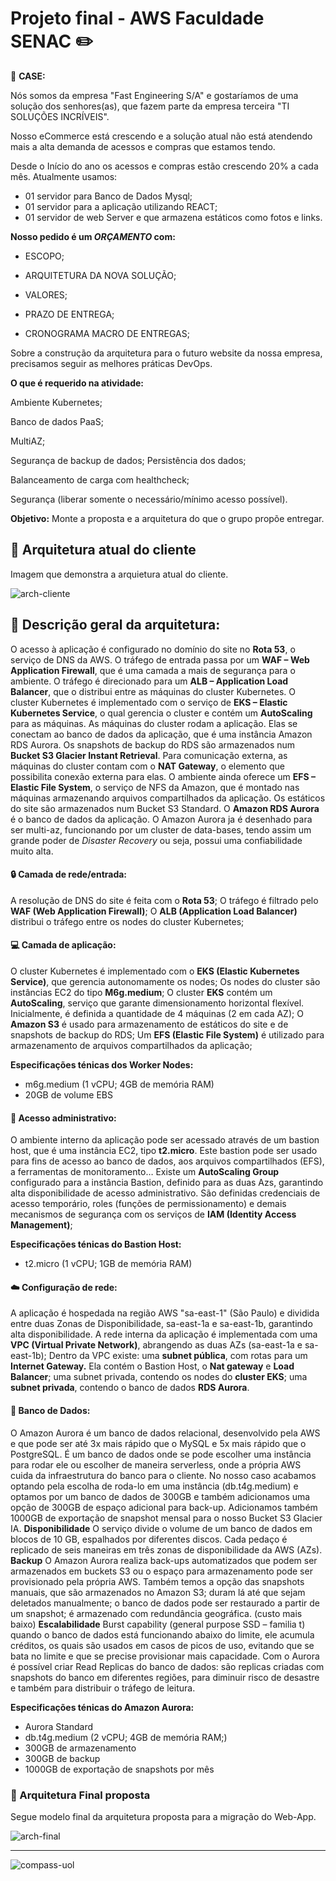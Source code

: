 # Projeto final - AWS Faculdade SENAC  :pencil2:

 :page_with_curl: **CASE:**

Nós somos da empresa "Fast Engineering S/A"
e gostaríamos de uma solução dos senhores(as),
que fazem parte da empresa terceira "TI
SOLUÇÕES INCRÍVEIS".

Nosso eCommerce está crescendo e a solução
atual não está atendendo mais a alta demanda de
acessos e compras que estamos tendo.

Desde o Início do ano os acessos e compras
estão crescendo 20% a cada mês.
Atualmente usamos:
- 01 servidor para Banco de Dados Mysql;
- 01 servidor para a aplicação utilizando REACT;
- 01 servidor de web Server e que armazena
estáticos como fotos e links.

**Nosso pedido é um *ORÇAMENTO* com:**

- ESCOPO;

- ARQUITETURA DA NOVA SOLUÇÃO;

- VALORES;

- PRAZO DE ENTREGA;

- CRONOGRAMA MACRO DE ENTREGAS;

Sobre a construção da arquitetura para o futuro
website da nossa empresa, precisamos seguir as
melhores práticas DevOps.

**O que é requerido na atividade:**

Ambiente Kubernetes;

Banco de dados PaaS;

MultiAZ;

Segurança de backup de dados;
Persistência dos dados;

Balanceamento de carga com healthcheck;

Segurança (liberar somente o
necessário/mínimo acesso possível).

**Objetivo:** Monte a proposta e a arquitetura do que
o grupo propõe entregar.

 ## :hammer: Arquitetura atual do cliente
 Imagem que demonstra a arquietura atual do cliente.


![arch-cliente](https://github.com/potnza/migracao-web-app/assets/113041172/c7ffe70e-c0c4-44e8-8aa8-d9ccc9ddea3f)

 
 
 ## :triangular_ruler: Descrição geral da arquitetura: 
O acesso à aplicação é configurado no domínio do site no **Rota 53**, o serviço de DNS da AWS. O tráfego de entrada passa por um **WAF – Web Application Firewall**, que é uma camada a mais de segurança para o ambiente. O tráfego é direcionado para um **ALB – Application Load Balancer**, que o distribui entre as máquinas do cluster Kubernetes. O cluster Kubernetes é implementado com o serviço de **EKS – Elastic Kubernetes Service**, o qual gerencia o cluster e contém um **AutoScaling** para as máquinas. As máquinas do cluster rodam a aplicação. Elas se conectam ao banco de dados da aplicação, que é uma instância Amazon RDS Aurora. Os snapshots de backup do RDS são armazenados num **Bucket S3 Glacier Instant Retrieval**. Para comunicação externa, as máquinas do cluster contam com o **NAT Gateway**, o elemento que possibilita conexão externa para elas. O ambiente ainda oferece um **EFS – Elastic File System**, o serviço de NFS da Amazon, que é montado nas máquinas armazenando arquivos compartilhados da aplicação. Os estáticos do site são armazenados num Bucket S3 Standard. O **Amazon RDS Aurora** é o banco de dados da aplicação. O Amazon Aurora ja é desenhado para ser multi-az, funcionando por um cluster de data-bases, tendo assim um grande poder de *Disaster Recovery* ou seja, possui uma confiabilidade muito alta.

#### :lock: Camada de rede/entrada:

A resolução de DNS do site é feita com o **Rota 53**;
O tráfego é filtrado pelo **WAF (Web Application Firewall)**;
O **ALB (Application Load Balancer)** distribui o tráfego entre os nodes do cluster Kubernetes;

#### :computer: Camada de aplicação:
O cluster Kubernetes é implementado com o **EKS (Elastic Kubernetes Service)**, que gerencia autonomamente os nodes;
Os nodes do cluster são instâncias EC2 do tipo **M6g.medium**;
O cluster **EKS** contém um **AutoScaling**, serviço que garante dimensionamento horizontal flexível. Inicialmente, é definida a quantidade de 4 máquinas (2 em cada AZ);
O **Amazon S3** é usado para armazenamento de estáticos do site e de snapshots de backup do RDS;
Um **EFS (Elastic File System)** é utilizado para armazenamento de arquivos compartilhados da aplicação;

**Especificações ténicas dos Worker Nodes:** 
- m6g.medium (1 vCPU; 4GB de memória RAM)
- 20GB de volume EBS

#### :wrench: Acesso administrativo:
O ambiente interno da aplicação pode ser acessado através de um bastion host, que é uma instância EC2, tipo **t2.micro**. Este bastion pode ser usado para fins de acesso ao banco de dados, aos arquivos compartilhados (EFS), a ferramentas de monitoramento… Existe um **AutoScaling Group** configurado para a instância Bastion, definido para as duas Azs, garantindo alta disponibilidade de acesso administrativo.
São definidas credenciais de acesso temporário, roles (funções de permissionamento) e demais mecanismos de segurança com os serviços de **IAM (Identity Access Management)**;

**Especificações ténicas do Bastion Host:** 
- t2.micro (1 vCPU; 1GB de memória RAM)

#### :cloud: Configuração de rede:
A aplicação é hospedada na região AWS "sa-east-1" (São Paulo) e dividida entre duas Zonas de Disponibilidade, sa-east-1a e sa-east-1b, garantindo alta disponibilidade.
A rede interna da aplicação é implementada com uma **VPC (Virtual Private Network)**, abrangendo as duas AZs (sa-east-1a e sa-east-1b);
Dentro da VPC existe: uma **subnet pública**, com rotas para um **Internet Gateway.** Ela contém o Bastion Host, o **Nat gateway** e **Load Balancer**; uma subnet privada, contendo os nodes do **cluster EKS**; uma **subnet privada**, contendo o banco de dados **RDS Aurora**.

#### 🎲 Banco de Dados:
O Amazon Aurora é um banco de dados relacional, desenvolvido pela AWS e que pode ser até 3x mais rápido que o MySQL e 5x mais rápido que o PostgreSQL. É um banco de dados onde se pode escolher uma instância para rodar ele ou escolher de maneira serverless, onde a própria AWS cuida da infraestrutura do banco para o cliente. No nosso caso acabamos optando pela escolha de roda-lo em uma instância (db.t4g.medium)  e optamos por um banco de dados de 300GB e também adicionamos uma opção de 300GB de espaço adicional para back-up. Adicionamos também 1000GB de exportação de snapshot mensal para o nosso Bucket S3 Glacier IA.
**Disponibilidade** O serviço divide o volume de um banco de dados em blocos de 10 GB, espalhados por diferentes discos. Cada pedaço é replicado de seis maneiras em três zonas de disponibilidade da AWS (AZs). 
**Backup**
O Amazon Aurora realiza back-ups automatizados que podem ser armazenados em buckets S3 ou o espaço para armazenamento pode ser provisionado pela própria AWS. Também temos a opção das snapshots manuais, que são armazenados no Amazon S3; duram lá até que sejam deletados manualmente; o banco de dados pode ser restaurado a partir de um snapshot; é armazenado com redundância geográfica. (custo mais baixo)
**Escalabilidade**
Burst capability (general purpose SSD – familia t) quando o banco de dados está funcionando abaixo do limite, ele acumula créditos, os quais são usados em casos de picos de uso, evitando que se bata no limite e que se precise provisionar mais capacidade. Com o Aurora é possível criar Read Replicas do banco de dados: são replicas criadas com snapshots do banco em diferentes regiões, para diminuir risco de desastre e também para distribuir o tráfego de leitura.

**Especificações ténicas do Amazon Aurora:**
- Aurora Standard
- db.t4g.medium (2 vCPU; 4GB de memória RAM;)
- 300GB de armazenamento
- 300GB de backup
- 1000GB de exportação de snapshots por mês

### :dart: Arquitetura Final proposta
Segue modelo final da arquitetura proposta para a migração do Web-App.

![arch-final](https://github.com/potnza/migracao-web-app/assets/113041172/0ff4033e-ddec-4d84-a453-80e8783b563c)


---

![compass-uol](https://github.com/potnza/migracao-web-app/assets/113041172/c62d3b04-fb29-49b1-bb33-29ae50d45048)


